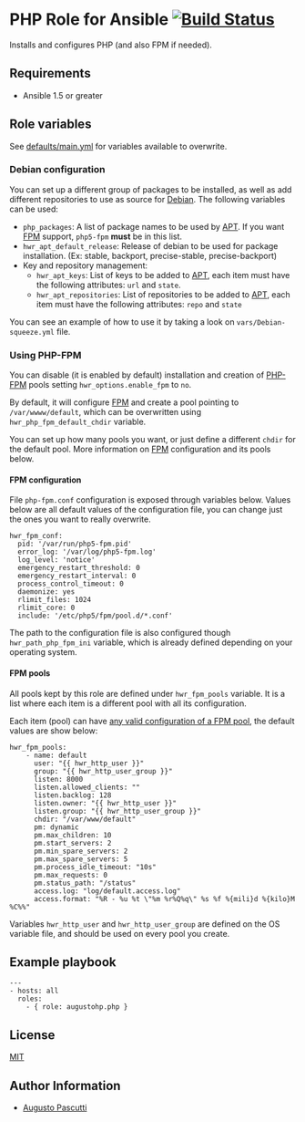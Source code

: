 # PHP Role for Ansible [![Build Status](https://travis-ci.org/augustohp/ansible-role-php.svg?branch=master)](https://travis-ci.org/augustohp/ansible-role-php)

Installs and configures PHP (and also FPM if needed).

## Requirements

- Ansible 1.5 or greater

## Role variables

See [defaults/main.yml][1] for variables available to overwrite.

### Debian configuration

You can set up a different group of packages to be installed, as well as add
different repositories to use as source for [Debian][]. The following variables
can be used:

- `php_packages`: A list of package names to be used by [APT][]. If you want [FPM][] support, `php5-fpm` **must** be in this list.
- `hwr_apt_default_release`: Release of debian to be used for package installation. (Ex: stable, backport, precise-stable, precise-backport)
- Key and repository management:
    - `hwr_apt_keys`: List of keys to be added to [APT][], each item must have the following attributes: `url` and `state`.
    - `hwr_apt_repositories`: List of repositories to be added to [APT][], each item must have the following attributes: `repo` and `state`

You can see an example of how to use it by taking a look on `vars/Debian-squeeze.yml` file.

### Using PHP-FPM

You can disable (it is enabled by default) installation and creation of
[PHP-FPM][fpm] pools setting `hwr_options.enable_fpm` to `no`.

By default, it will configure [FPM][] and create a pool pointing to
`/var/wwww/default`, which can be overwritten using `hwr_php_fpm_default_chdir`
variable.

You can set up how many pools you want, or just define a different `chdir` for
the default pool. More information on [FPM][] configuration and its pools below.

#### FPM configuration

File `php-fpm.conf` configuration is exposed through variables below.
Values below are all default values of the configuration file, you can
change just the ones you want to really overwrite.

    hwr_fpm_conf:
      pid: '/var/run/php5-fpm.pid'
      error_log: '/var/log/php5-fpm.log'
      log_level: 'notice'
      emergency_restart_threshold: 0
      emergency_restart_interval: 0
      process_control_timeout: 0
      daemonize: yes
      rlimit_files: 1024
      rlimit_core: 0
      include: '/etc/php5/fpm/pool.d/*.conf'

The path to the configuration file is also configured though `hwr_path_php_fpm_ini`
variable, which is already defined depending on your operating system.

#### FPM pools

All pools kept by this role are defined under `hwr_fpm_pools` variable. It is a list
where each item is a different pool with all its configuration.

Each item (pool) can have [any valid configuration of a FPM pool][fpm-conf], the
default values are show below:

    hwr_fpm_pools:
        - name: default
          user: "{{ hwr_http_user }}"
          group: "{{ hwr_http_user_group }}"
          listen: 8000
          listen.allowed_clients: ""
          listen.backlog: 128
          listen.owner: "{{ hwr_http_user }}"
          listen.group: "{{ hwr_http_user_group }}"
          chdir: "/var/www/default"
          pm: dynamic
          pm.max_children: 10
          pm.start_servers: 2
          pm.min_spare_servers: 2
          pm.max_spare_servers: 5
          pm.process_idle_timeout: "10s"
          pm.max_requests: 0
          pm.status_path: "/status"
          access.log: "log/default.access.log"
          access.format: "%R - %u %t \"%m %r%Q%q\" %s %f %{mili}d %{kilo}M %C%%"

Variables `hwr_http_user` and `hwr_http_user_group` are defined on the OS variable
file, and should be used on every pool you create.

## Example playbook

    ---
    - hosts: all
      roles:
        - { role: augustohp.php }

## License

[MIT][2]

## Author Information

- [Augusto Pascutti][3]

[1]: https://github.com/augustohp/ansible-role-php/blob/master/defaults/main.yml
[2]: https://github.com/augustohp/ansible-role-php/blob/master/LICENSE
[3]: https://github.com/augustohp
[fpm]: http://br1.php.net/manual/en/book.fpm.php "PHP Manual: FastCGI Process Manager"
[fpm-conf]: http://php.net/manual/en/install.fpm.configuration.php "PHP Manual: FPM Configuration"
[Debian]: http://www.debian.org/
[APT]: https://wiki.debian.org/Apt
